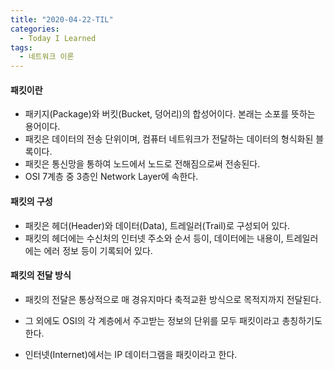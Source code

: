 ```yaml
---
title: "2020-04-22-TIL"
categories: 
  - Today I Learned
tags:
  - 네트워크 이론
---
```


#### 패킷이란
  - 패키지(Package)와 버킷(Bucket, 덩어리)의 합성어이다. 본래는 소포를 뜻하는 용어이다.
  - 패킷은 데이터의 전송 단위이며, 컴퓨터 네트워크가 전달하는 데이터의 형식화된 블록이다.
  - 패킷은 통신망을 통하여 노드에서 노드로 전해짐으로써 전송된다.
  - OSI 7계층 중 3층인 Network Layer에 속한다.

#### 패킷의 구성
  - 패킷은 헤더(Header)와 데이터(Data), 트레일러(Trail)로 구성되어 있다.
  - 패킷의 헤더에는 수신처의 인터넷 주소와 순서 등이, 데이터에는 내용이, 트레일러에는 에러 정보 등이 기록되어 있다.

#### 패킷의 전달 방식
  - 패킷의 전달은 통상적으로 매 경유지마다 축적교환 방식으로 목적지까지 전달된다.

  - 그 외에도 OSI의 각 계층에서 주고받는 정보의 단위를 모두 패킷이라고 총칭하기도 한다.
  - 인터넷(Internet)에서는 IP 데이터그램을 패킷이라고 한다.
  
